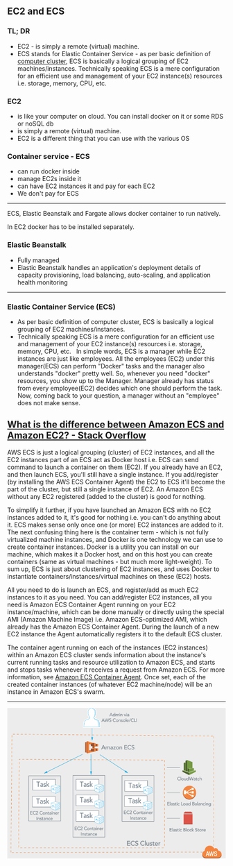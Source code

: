 ## EC2 and ECS

### TL; DR
- EC2 - is simply a remote (virtual) machine.
- ECS stands for Elastic Container Service - as per basic definition of [computer cluster](https://en.wikipedia.org/wiki/Computer_cluster), ECS is basically a logical grouping of EC2 machines/instances. Technically speaking ECS is a mere configuration for an efficient use and management of your EC2 instance(s) resources i.e. storage, memory, CPU, etc.

### EC2
- is like your computer on cloud. You can install docker on it or some RDS or noSQL db
- is simply a remote (virtual) machine.
- EC2 is a different thing that you can use with the various OS
 
### Container service - ECS
- can run docker inside 
- manage EC2s inside it
- can have EC2 instances it and pay for each EC2
- We don't pay for ECS
 
*******************************************
ECS, Elastic Beanstalk and Fargate allows docker container to run natively.

In EC2 docker has to be installed separately.

### Elastic Beanstalk
- Fully managed
- Elastic Beanstalk handles an application's deployment details of capacity provisioning, load balancing, auto-scaling, and application health monitoring

*******************************************
### Elastic Container Service (ECS)
- As per basic definition of computer cluster, ECS is basically a logical grouping of EC2 machines/instances.
- Technically speaking ECS is a mere configuration for an efficient use and management of your EC2 instance(s) 
  resources i.e. storage, memory, CPU, etc.
 
In simple words, ECS is a manager while EC2 instances are just like employees. All the employees (EC2) 
  under this manager(ECS) can perform "Docker" tasks and the manager also understands "docker" pretty well. 
  So, whenever you need "docker" resources, you show up to the Manager. Manager already has status from 
  every employee(EC2) decides which one should perform the task. Now, coming back to your question, 
  a manager without an "employee" does not make sense.
  

## [What is the difference between Amazon ECS and Amazon EC2? - Stack Overflow](https://stackoverflow.com/questions/40575584/what-is-the-difference-between-amazon-ecs-and-amazon-ec2)

AWS ECS is just a logical grouping (cluster) of EC2 instances, and all the EC2 instances part of an 
ECS act as Docker host i.e. ECS can send command to launch a container on them (EC2). 
If you already have an EC2, and then launch ECS, you'll still have a single instance. 
If you add/register (by installing the AWS ECS Container Agent) the EC2 to ECS it'll 
become the part of the cluster, but still a single instance of EC2.
An Amazon ECS without any EC2 registered (added to the cluster) is good for nothing.

To simplify it further, if you have launched an Amazon ECS with no EC2 instances added to it, 
it's good for nothing i.e. you can't do anything about it. ECS makes sense only once one (or more) 
EC2 instances are added to it.
The next confusing thing here is the container term - which is not fully virtualized machine instances, 
and Docker is one technology we can use to create container instances. Docker is a utility you can 
install on our machine, which makes it a Docker host, and on this host you can create containers 
(same as virtual machines - but much more light-weight). To sum up, ECS is just about clustering of 
EC2 instances, and uses Docker to instantiate containers/instances/virtual machines on these (EC2) hosts.

All you need to do is launch an ECS, and register/add as much EC2 instances to it as you need. 
You can add/register EC2 instances, all you need is Amazon ECS Container Agent running on your 
EC2 instance/machine, which can be done manually or directly using the special AMI (Amazon Machine Image) i.e. 
Amazon ECS-optimized AMI, which already has the Amazon ECS Container Agent. During the launch of a 
new EC2 instance the Agent automatically registers it to the default ECS cluster.

The container agent running on each of the instances (EC2 instances) within an Amazon 
ECS cluster sends information about the instance's current running tasks and resource 
utilization to Amazon ECS, and starts and stops tasks whenever it receives a request from Amazon ECS. 
For more information, see [Amazon ECS Container Agent](https://docs.aws.amazon.com/AmazonECS/latest/developerguide/ECS_agent.html). Once set, each of the created container instances 
(of whatever EC2 machine/node) will be an instance in Amazon ECS's swarm.

*******************************************

![EC2 and ECS](https://github.com/prshrestha/AWS-Solutions-Architect-Associate-Exam-Prep-Notes/blob/main/images/ec2_ecs.png)